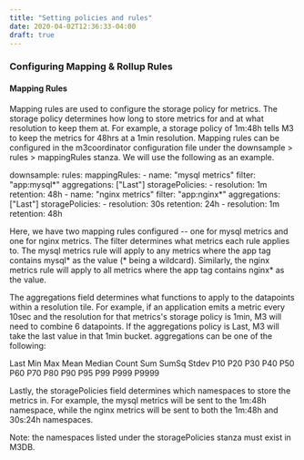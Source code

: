 ```yaml
---
title: "Setting policies and rules"
date: 2020-04-02T12:36:33-04:00
draft: true
---
```


### Configuring Mapping & Rollup Rules

#### Mapping Rules
Mapping rules are used to configure the storage policy for metrics. The storage policy determines how long to store metrics for and at what resolution to keep them at. For example, a storage policy of 1m:48h tells M3 to keep the metrics for 48hrs at a 1min resolution. Mapping rules can be configured in the m3coordinator configuration file under the downsample > rules > mappingRules stanza. We will use the following as an example.

downsample:
  rules:
    mappingRules:
      - name: "mysql metrics"
        filter: "app:mysql*"
        aggregations: ["Last"]
        storagePolicies:
          - resolution: 1m
            retention: 48h
      - name: "nginx metrics"
        filter: "app:nginx*"
        aggregations: ["Last"]
        storagePolicies:
          - resolution: 30s
            retention: 24h
          - resolution: 1m
            retention: 48h

Here, we have two mapping rules configured -- one for mysql metrics and one for nginx metrics. The filter determines what metrics each rule applies to. The mysql metrics rule will apply to any metrics where the app tag contains mysql* as the value (* being a wildcard). Similarly, the nginx metrics rule will apply to all metrics where the app tag contains nginx* as the value.

The aggregations field determines what functions to apply to the datapoints within a resolution tile. For example, if an application emits a metric every 10sec and the resolution for that metrics's storage policy is 1min, M3 will need to combine 6 datapoints. If the aggregations policy is Last, M3 will take the last value in that 1min bucket. aggregations can be one of the following:

Last
Min
Max
Mean
Median
Count
Sum
SumSq
Stdev
P10
P20
P30
P40
P50
P60
P70
P80
P90
P95
P99
P999
P9999

Lastly, the storagePolicies field determines which namespaces to store the metrics in. For example, the mysql metrics will be sent to the 1m:48h namespace, while the nginx metrics will be sent to both the 1m:48h and 30s:24h namespaces.

Note: the namespaces listed under the storagePolicies stanza must exist in M3DB.
